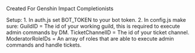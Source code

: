 Created For Genshin Impact Completionists

Setup:
    1. In auth.js set BOT_TOKEN to your bot token.
    2. In config.js make sure:
        GuildID = The id of your working guild, this is required to execute admin commands by DM.
        TicketChannelID = The id of your ticket channel.
        ModeratorRoleIDs = An array of roles that are able to execute admin commands and handle tickets.
    

